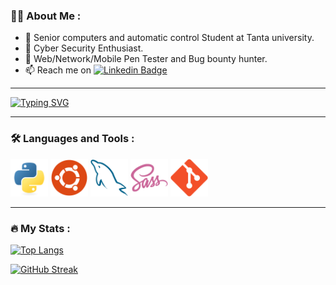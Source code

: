 ### 👨‍💻 About Me :
- 🔭 Senior computers and automatic control Student at Tanta university.
- 🌱 Cyber Security Enthusiast.
- 👯 Web/Network/Mobile Pen Tester and Bug bounty hunter.
- 📫 Reach me on [![Linkedin Badge](https://img.shields.io/badge/-0x41ly-blue?style=flat&logo=Linkedin&logoColor=white)](https://www.linkedin.com/in/aly-khal3d/)

---

[![Typing SVG](https://readme-typing-svg.demolab.com/?lines=Pen+Tester;Bug+Bounty+Hunter;.NET+Software+Developer&font=Fira%20Code&center=true&color=FF0000&duration=4000&pause=1000)](https://git.io/typing-svg)

---

### :hammer_and_wrench: Languages and Tools :
<div>
    <img src="https://github.com/devicons/devicon/blob/master/icons/python/python-original.svg" title="Python" **alt="Python" width="60" height="60"/>
    <img src="https://github.com/devicons/devicon/blob/master/icons/ubuntu/ubuntu-plain.svg" title="ubuntu" **alt="ubuntu" width="60" height="60"/>
    <img src="https://github.com/devicons/devicon/blob/master/icons/mysql/mysql-plain.svg" title="mysql" **alt="mysql" width="60" height="60"/>
    <img src="https://github.com/devicons/devicon/blob/master/icons/sass/sass-original.svg" title="Sass" **alt="sass" width="60" height="60"/>
    <img src="https://github.com/devicons/devicon/blob/master/icons/git/git-plain.svg" title="git" **alt="git" width="60" height="60"/>
</div>

---

### :fire: My Stats :

[![Top Langs](https://github-readme-stats.vercel.app/api/top-langs/?username=0x41ly&layout=compact&theme=radical)](https://github.com/anuraghazra/github-readme-stats)

[![GitHub Streak](https://github-readme-streak-stats.herokuapp.com?user=0x41ly&theme=blue-green&date_format=M%20j%5B%2C%20Y%5D)](https://git.io/streak-stats)
